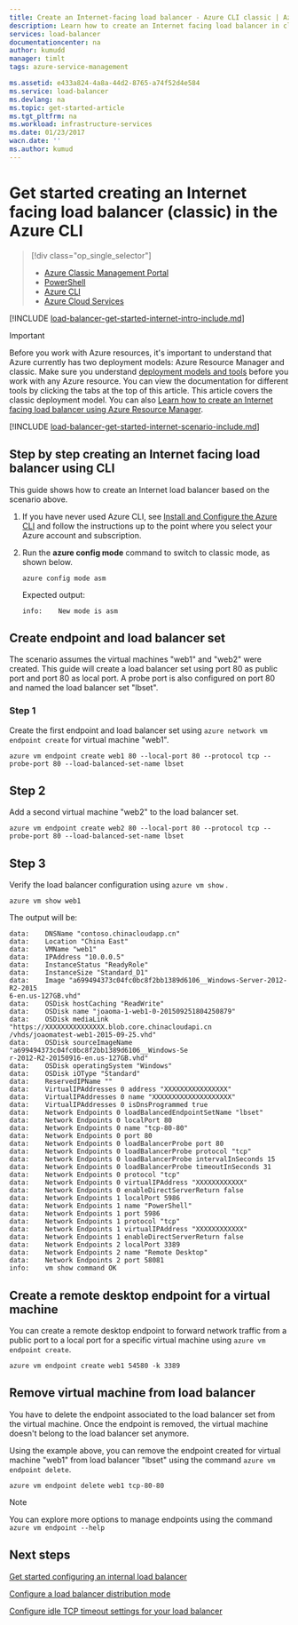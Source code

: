 ```yaml
---
title: Create an Internet-facing load balancer - Azure CLI classic | Azure
description: Learn how to create an Internet facing load balancer in classic deployment model using the Azure CLI
services: load-balancer
documentationcenter: na
author: kumudd
manager: timlt
tags: azure-service-management

ms.assetid: e433a824-4a8a-44d2-8765-a74f52d4e584
ms.service: load-balancer
ms.devlang: na
ms.topic: get-started-article
ms.tgt_pltfrm: na
ms.workload: infrastructure-services
ms.date: 01/23/2017
wacn.date: ''
ms.author: kumud
---
```


# Get started creating an Internet facing load balancer (classic) in the Azure CLI
> [!div class="op_single_selector"]
>- [Azure Classic Management Portal](./load-balancer-get-started-internet-classic-portal.md)
>- [PowerShell](./load-balancer-get-started-internet-classic-ps.md)
>- [Azure CLI](./load-balancer-get-started-internet-classic-cli.md)
>- [Azure Cloud Services](./load-balancer-get-started-internet-classic-cloud.md)

[!INCLUDE [load-balancer-get-started-internet-intro-include.md](../../includes/load-balancer-get-started-internet-intro-include.md)]

> [!IMPORTANT]
> Before you work with Azure resources, it's important to understand that Azure currently has two deployment models: Azure Resource Manager and classic. Make sure you understand [deployment models and tools](../azure-classic-rm.md) before you work with any Azure resource. You can view the documentation for different tools by clicking the tabs at the top of this article. This article covers the classic deployment model. You can also [Learn how to create an Internet facing load balancer using Azure Resource Manager](./load-balancer-get-started-internet-arm-ps.md).

[!INCLUDE [load-balancer-get-started-internet-scenario-include.md](../../includes/load-balancer-get-started-internet-scenario-include.md)]

## Step by step creating an Internet facing load balancer using CLI

This guide shows how to create an Internet load balancer based on the scenario above.

1. If you have never used Azure CLI, see [Install and Configure the Azure CLI](/documentation/articles/xplat-cli-install/) and follow the instructions up to the point where you select your Azure account and subscription.
2. Run the **azure config mode** command to switch to classic mode, as shown below.

    ```azurecli
    azure config mode asm
    ```

    Expected output:

    ```
    info:    New mode is asm
    ```

## Create endpoint and load balancer set

The scenario assumes the virtual machines "web1" and "web2" were created.
This guide will create a load balancer set using port 80 as public port and port 80 as local port. A probe port is also configured on port 80 and named the load balancer set "lbset".

### Step 1

Create the first endpoint and load balancer set using `azure network vm endpoint create` for virtual machine "web1".

```azurecli
azure vm endpoint create web1 80 --local-port 80 --protocol tcp --probe-port 80 --load-balanced-set-name lbset
```

## Step 2

Add a second virtual machine "web2" to the load balancer set.

```azurecli
azure vm endpoint create web2 80 --local-port 80 --protocol tcp --probe-port 80 --load-balanced-set-name lbset
```

## Step 3

Verify the load balancer configuration using `azure vm show` .

```azurecli
azure vm show web1
```

The output will be:

```
data:    DNSName "contoso.chinacloudapp.cn"
data:    Location "China East"
data:    VMName "web1"
data:    IPAddress "10.0.0.5"
data:    InstanceStatus "ReadyRole"
data:    InstanceSize "Standard_D1"
data:    Image "a699494373c04fc0bc8f2bb1389d6106__Windows-Server-2012-R2-2015
6-en.us-127GB.vhd"
data:    OSDisk hostCaching "ReadWrite"
data:    OSDisk name "joaoma-1-web1-0-201509251804250879"
data:    OSDisk mediaLink "https://XXXXXXXXXXXXXXX.blob.core.chinacloudapi.cn
/vhds/joaomatest-web1-2015-09-25.vhd"
data:    OSDisk sourceImageName "a699494373c04fc0bc8f2bb1389d6106__Windows-Se
r-2012-R2-20150916-en.us-127GB.vhd"
data:    OSDisk operatingSystem "Windows"
data:    OSDisk iOType "Standard"
data:    ReservedIPName ""
data:    VirtualIPAddresses 0 address "XXXXXXXXXXXXXXXX"
data:    VirtualIPAddresses 0 name "XXXXXXXXXXXXXXXXXXXX"
data:    VirtualIPAddresses 0 isDnsProgrammed true
data:    Network Endpoints 0 loadBalancedEndpointSetName "lbset"
data:    Network Endpoints 0 localPort 80
data:    Network Endpoints 0 name "tcp-80-80"
data:    Network Endpoints 0 port 80
data:    Network Endpoints 0 loadBalancerProbe port 80
data:    Network Endpoints 0 loadBalancerProbe protocol "tcp"
data:    Network Endpoints 0 loadBalancerProbe intervalInSeconds 15
data:    Network Endpoints 0 loadBalancerProbe timeoutInSeconds 31
data:    Network Endpoints 0 protocol "tcp"
data:    Network Endpoints 0 virtualIPAddress "XXXXXXXXXXXX"
data:    Network Endpoints 0 enableDirectServerReturn false
data:    Network Endpoints 1 localPort 5986
data:    Network Endpoints 1 name "PowerShell"
data:    Network Endpoints 1 port 5986
data:    Network Endpoints 1 protocol "tcp"
data:    Network Endpoints 1 virtualIPAddress "XXXXXXXXXXXX"
data:    Network Endpoints 1 enableDirectServerReturn false
data:    Network Endpoints 2 localPort 3389
data:    Network Endpoints 2 name "Remote Desktop"
data:    Network Endpoints 2 port 58081
info:    vm show command OK
```

## Create a remote desktop endpoint for a virtual machine

You can create a remote desktop endpoint to forward network traffic from a public port to a local port for a specific virtual machine using `azure vm endpoint create`.

```azurecli
azure vm endpoint create web1 54580 -k 3389
```

## Remove virtual machine from load balancer

You have to delete the endpoint associated to the load balancer set from the virtual machine. Once the endpoint is removed, the virtual machine doesn't belong to the load balancer set anymore.

Using the example above, you can remove the endpoint created for virtual machine "web1" from load balancer "lbset" using the command `azure vm endpoint delete`.

```azurecli
azure vm endpoint delete web1 tcp-80-80
```

> [!NOTE]
> You can explore more options to manage endpoints using the command `azure vm endpoint --help`

## Next steps

[Get started configuring an internal load balancer](./load-balancer-get-started-ilb-arm-ps.md)

[Configure a load balancer distribution mode](./load-balancer-distribution-mode.md)

[Configure idle TCP timeout settings for your load balancer](./load-balancer-tcp-idle-timeout.md)
